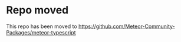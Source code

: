 # Repo moved
This repo has been moved to https://github.com/Meteor-Community-Packages/meteor-typescript
